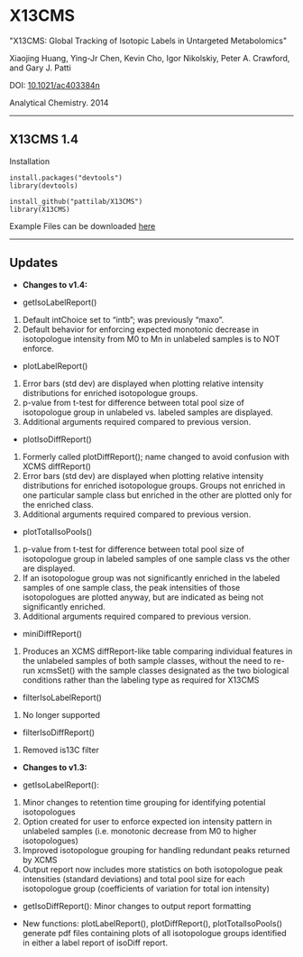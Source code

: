 # X13CMS
"X13CMS: Global Tracking of Isotopic Labels in Untargeted Metabolomics"

Xiaojing Huang, Ying-Jr Chen, Kevin Cho, Igor Nikolskiy, Peter A. Crawford, and Gary J. Patti

DOI: <a href="http://dx.doi.org/10.1021/ac403384n">10.1021/ac403384n</a>

Analytical Chemistry. 2014

------------------------------------------------------------------------------------------------------------------------------------

## X13CMS 1.4
Installation
````
install.packages("devtools")
library(devtools) 

install_github("pattilab/X13CMS")
library(X13CMS) 
````

Example Files can be downloaded <a href="http://pattilab.wustl.edu/download/Example.zip">here</a>

------------------------------------------------------------------------------------------------------------------------------------

## Updates
+ __Changes to v1.4:__

- getIsoLabelReport()
1) Default intChoice set to “intb”; was previously “maxo”.
2) Default behavior for enforcing expected monotonic decrease in isotopologue intensity from M0 to Mn in unlabeled samples is to NOT enforce.

- plotLabelReport()
1) Error bars (std dev) are displayed when plotting relative intensity distributions for enriched isotopologue groups.
2) p-value from t-test for difference between total pool size of isotopologue group in unlabeled vs. labeled samples are displayed.
3) Additional arguments required compared to previous version.

- plotIsoDiffReport()
1) Formerly called plotDiffReport(); name changed to avoid confusion with XCMS diffReport()
2) Error bars (std dev) are displayed when plotting relative intensity distributions for enriched isotopologue groups. Groups not enriched in one particular sample class but enriched in the other are plotted only for the enriched class.
3) Additional arguments required compared to previous version.

- plotTotalIsoPools()
1) p-value from t-test for difference between total pool size of isotopologue group in labeled samples of one sample class vs the other are displayed.
2) If an isotopologue group was not significantly enriched in the labeled samples of one sample class, the peak intensities of those isotopologues are plotted anyway, but are indicated as being not significantly enriched.
3) Additional arguments required compared to previous version.

- miniDiffReport()
1) Produces an XCMS diffReport-like table comparing individual features in the unlabeled samples of both sample classes, without the need to re-run xcmsSet() with the sample classes designated as the two biological conditions rather than the labeling type as required for X13CMS

- filterIsoLabelReport()
1) No longer supported

- filterIsoDiffReport()
1) Removed is13C filter

+ __Changes to v1.3:__

- getIsoLabelReport():
1) Minor changes to retention time grouping for identifying potential isotopologues
2) Option created for user to enforce expected ion intensity pattern in unlabeled samples (i.e. monotonic decrease from M0 to higher isotopologues)
3) Improved isotopologue grouping for handling redundant peaks returned by XCMS
4) Output report now includes more statistics on both isotopologue peak intensities (standard deviations) and total pool size for each isotopologue group (coefficients of variation for total ion intensity)

- getIsoDiffReport(): Minor changes to output report formatting

- New functions: plotLabelReport(), plotDiffReport(), plotTotalIsoPools() generate pdf files containing plots of all isotopologue groups identified in either a label report of isoDiff report.
